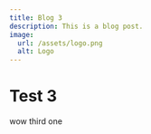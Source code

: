 ```yaml
---
title: Blog 3 
description: This is a blog post.
image:
  url: /assets/logo.png
  alt: Logo
---
```


# Test 3

wow third one